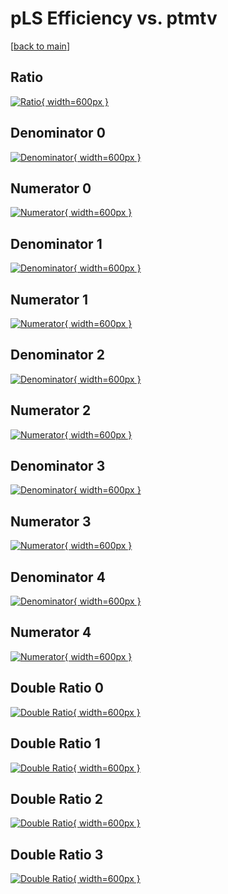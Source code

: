 # pLS Efficiency vs. ptmtv

[[back to main](./)]



## Ratio

[![Ratio](../mtv/var/pLS_xtr_11_-1_eff_ptmtv.png){ width=600px }](../mtv/var/pLS_xtr_11_-1_eff_ptmtv.pdf)

## Denominator 0

[![Denominator](../mtv/den/pLS_xtr_11_-1_eff_ptmtv_den0.png){ width=600px }](../mtv/den/pLS_xtr_11_-1_eff_ptmtv_den0.pdf)

## Numerator 0

[![Numerator](../mtv/num/pLS_xtr_11_-1_eff_ptmtv_num0.png){ width=600px }](../mtv/num/pLS_xtr_11_-1_eff_ptmtv_num0.pdf)

## Denominator 1

[![Denominator](../mtv/den/pLS_xtr_11_-1_eff_ptmtv_den1.png){ width=600px }](../mtv/den/pLS_xtr_11_-1_eff_ptmtv_den1.pdf)

## Numerator 1

[![Numerator](../mtv/num/pLS_xtr_11_-1_eff_ptmtv_num1.png){ width=600px }](../mtv/num/pLS_xtr_11_-1_eff_ptmtv_num1.pdf)

## Denominator 2

[![Denominator](../mtv/den/pLS_xtr_11_-1_eff_ptmtv_den2.png){ width=600px }](../mtv/den/pLS_xtr_11_-1_eff_ptmtv_den2.pdf)

## Numerator 2

[![Numerator](../mtv/num/pLS_xtr_11_-1_eff_ptmtv_num2.png){ width=600px }](../mtv/num/pLS_xtr_11_-1_eff_ptmtv_num2.pdf)

## Denominator 3

[![Denominator](../mtv/den/pLS_xtr_11_-1_eff_ptmtv_den3.png){ width=600px }](../mtv/den/pLS_xtr_11_-1_eff_ptmtv_den3.pdf)

## Numerator 3

[![Numerator](../mtv/num/pLS_xtr_11_-1_eff_ptmtv_num3.png){ width=600px }](../mtv/num/pLS_xtr_11_-1_eff_ptmtv_num3.pdf)

## Denominator 4

[![Denominator](../mtv/den/pLS_xtr_11_-1_eff_ptmtv_den4.png){ width=600px }](../mtv/den/pLS_xtr_11_-1_eff_ptmtv_den4.pdf)

## Numerator 4

[![Numerator](../mtv/num/pLS_xtr_11_-1_eff_ptmtv_num4.png){ width=600px }](../mtv/num/pLS_xtr_11_-1_eff_ptmtv_num4.pdf)

## Double Ratio 0

[![Double Ratio](../mtv/ratio/pLS_xtr_11_-1_eff_ptmtv_ratio0.png){ width=600px }](../mtv/ratio/pLS_xtr_11_-1_eff_ptmtv_ratio0.pdf)

## Double Ratio 1

[![Double Ratio](../mtv/ratio/pLS_xtr_11_-1_eff_ptmtv_ratio1.png){ width=600px }](../mtv/ratio/pLS_xtr_11_-1_eff_ptmtv_ratio1.pdf)

## Double Ratio 2

[![Double Ratio](../mtv/ratio/pLS_xtr_11_-1_eff_ptmtv_ratio2.png){ width=600px }](../mtv/ratio/pLS_xtr_11_-1_eff_ptmtv_ratio2.pdf)

## Double Ratio 3

[![Double Ratio](../mtv/ratio/pLS_xtr_11_-1_eff_ptmtv_ratio3.png){ width=600px }](../mtv/ratio/pLS_xtr_11_-1_eff_ptmtv_ratio3.pdf)

